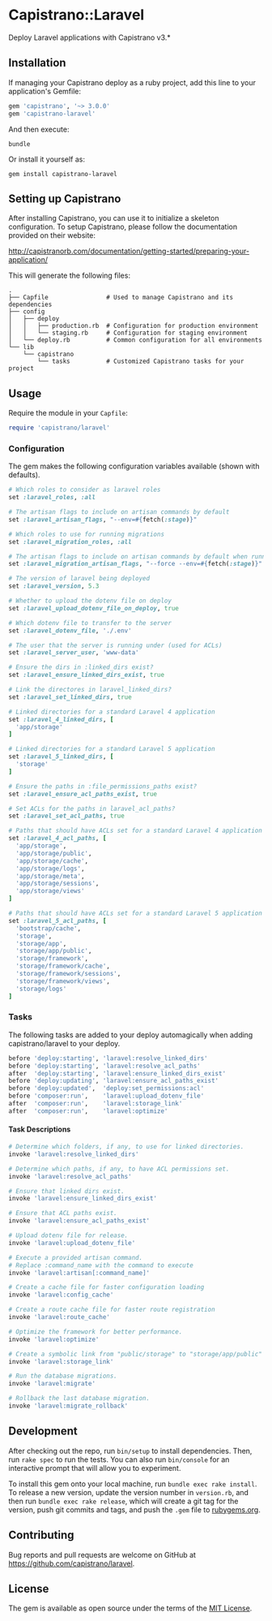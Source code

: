 # Capistrano::Laravel

Deploy Laravel applications with Capistrano v3.*

## Installation

If managing your Capistrano deploy as a ruby project, add this line to your
application's Gemfile:

```ruby
gem 'capistrano', '~> 3.0.0'
gem 'capistrano-laravel'
```

And then execute:

```shell
bundle
```

Or install it yourself as:

```shell
gem install capistrano-laravel
```

## Setting up Capistrano

After installing Capistrano, you can use it to initialize a skeleton
configuration. To setup Capistrano, please follow the documentation
provided on their website:

http://capistranorb.com/documentation/getting-started/preparing-your-application/

This will generate the following files:

```
.
├── Capfile                # Used to manage Capistrano and its dependencies
├── config
│   ├── deploy
│   │   ├── production.rb  # Configuration for production environment
│   │   └── staging.rb     # Configuration for staging environment
│   └── deploy.rb          # Common configuration for all environments
└── lib
    └── capistrano
        └── tasks          # Customized Capistrano tasks for your project
```

## Usage

Require the module in your `Capfile`:

```ruby
require 'capistrano/laravel'
```

### Configuration

The gem makes the following configuration variables available (shown with defaults).

```ruby
# Which roles to consider as laravel roles
set :laravel_roles, :all

# The artisan flags to include on artisan commands by default
set :laravel_artisan_flags, "--env=#{fetch(:stage)}"

# Which roles to use for running migrations
set :laravel_migration_roles, :all

# The artisan flags to include on artisan commands by default when running migrations
set :laravel_migration_artisan_flags, "--force --env=#{fetch(:stage)}"

# The version of laravel being deployed
set :laravel_version, 5.3

# Whether to upload the dotenv file on deploy
set :laravel_upload_dotenv_file_on_deploy, true

# Which dotenv file to transfer to the server
set :laravel_dotenv_file, './.env'

# The user that the server is running under (used for ACLs)
set :laravel_server_user, 'www-data'

# Ensure the dirs in :linked_dirs exist?
set :laravel_ensure_linked_dirs_exist, true

# Link the directores in laravel_linked_dirs?
set :laravel_set_linked_dirs, true

# Linked directories for a standard Laravel 4 application
set :laravel_4_linked_dirs, [
  'app/storage'
]

# Linked directories for a standard Laravel 5 application
set :laravel_5_linked_dirs, [
  'storage'
]

# Ensure the paths in :file_permissions_paths exist?
set :laravel_ensure_acl_paths_exist, true

# Set ACLs for the paths in laravel_acl_paths?
set :laravel_set_acl_paths, true

# Paths that should have ACLs set for a standard Laravel 4 application
set :laravel_4_acl_paths, [
  'app/storage',
  'app/storage/public',
  'app/storage/cache',
  'app/storage/logs',
  'app/storage/meta',
  'app/storage/sessions',
  'app/storage/views'
]

# Paths that should have ACLs set for a standard Laravel 5 application
set :laravel_5_acl_paths, [
  'bootstrap/cache',
  'storage',
  'storage/app',
  'storage/app/public',
  'storage/framework',
  'storage/framework/cache',
  'storage/framework/sessions',
  'storage/framework/views',
  'storage/logs'
]
```

### Tasks

The following tasks are added to your deploy automagically when adding
capistrano/laravel to your deploy.

```ruby
before 'deploy:starting', 'laravel:resolve_linked_dirs'
before 'deploy:starting', 'laravel:resolve_acl_paths'
after  'deploy:starting', 'laravel:ensure_linked_dirs_exist'
before 'deploy:updating', 'laravel:ensure_acl_paths_exist'
before 'deploy:updated',  'deploy:set_permissions:acl'
before 'composer:run',    'laravel:upload_dotenv_file'
after  'composer:run',    'laravel:storage_link'
after  'composer:run',    'laravel:optimize'
```

#### Task Descriptions

```ruby
# Determine which folders, if any, to use for linked directories.
invoke 'laravel:resolve_linked_dirs'

# Determine which paths, if any, to have ACL permissions set.
invoke 'laravel:resolve_acl_paths'

# Ensure that linked dirs exist.
invoke 'laravel:ensure_linked_dirs_exist'

# Ensure that ACL paths exist.
invoke 'laravel:ensure_acl_paths_exist'

# Upload dotenv file for release.
invoke 'laravel:upload_dotenv_file'

# Execute a provided artisan command.
# Replace :command_name with the command to execute
invoke 'laravel:artisan[:command_name]'

# Create a cache file for faster configuration loading
invoke 'laravel:config_cache'

# Create a route cache file for faster route registration
invoke 'laravel:route_cache'

# Optimize the framework for better performance.
invoke 'laravel:optimize'

# Create a symbolic link from "public/storage" to "storage/app/public"
invoke 'laravel:storage_link'

# Run the database migrations.
invoke 'laravel:migrate'

# Rollback the last database migration.
invoke 'laravel:migrate_rollback'
```

## Development

After checking out the repo, run `bin/setup` to install dependencies. Then, run
`rake spec` to run the tests. You can also run `bin/console` for an interactive
prompt that will allow you to experiment.

To install this gem onto your local machine, run `bundle exec rake install`. To
release a new version, update the version number in `version.rb`, and then run
`bundle exec rake release`, which will create a git tag for the version, push
git commits and tags, and push the `.gem` file to [rubygems.org](https://rubygems.org).

## Contributing

Bug reports and pull requests are welcome on GitHub at https://github.com/capistrano/laravel.

## License

The gem is available as open source under the terms of the [MIT License](http://opensource.org/licenses/MIT).
